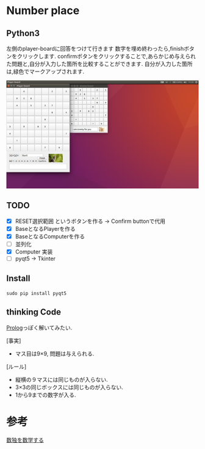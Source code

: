 # Number place

## Python3

左側のplayer-boardに回答をつけて行きます
数字を埋め終わったら,finishボタンをクリックします.
confirmボタンをクリックすることで,あらかじめ与えられた問題と,自分が入力した箇所を比較することができます.
自分が入力した箇所は,緑色でマークアップされます.

![Screenshot-img](img/Screenshot.png)

## TODO
- [X] RESET選択範囲 というボタンを作る
   -> Confirm buttonで代用
- [X] BaseとなるPlayerを作る
- [X] BaseとなるComputerを作る
- [ ] 並列化
- [X] Computer 実装
- [ ] pyqt5 -> Tkinter

## Install

`sudo pip install pyqt5`

## thinking Code

[Prolog](https://en.wikipedia.org/wiki/Prolog)っぽく解いてみたい.

[事実]
- マス目は9×9, 問題は与えられる.

[ルール]
- 縦横の９マスには同じものが入らない.
- 3×3の同じボックスには同じものが入らない.
- 1から9までの数字が入る.

# 参考

[数独を数学する](http://www.seidosha.co.jp/book/index.php?id=2050)
